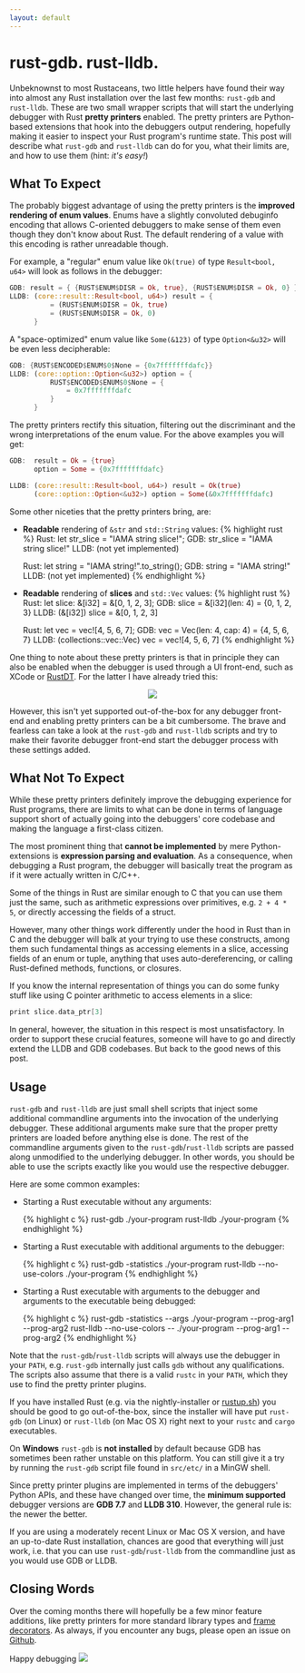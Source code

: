 ```yaml
---
layout: default
---
```

# rust-gdb. rust-lldb.
Unbeknownst to most Rustaceans, two little helpers have found their way into
almost any Rust installation over the last few months: `rust-gdb` and
`rust-lldb`. These are two small wrapper scripts that will start the underlying
debugger with Rust **pretty printers** enabled. The pretty printers are
Python-based extensions that hook into the debuggers output rendering, hopefully
making it easier to inspect your Rust program's runtime state. This post will
describe what `rust-gdb` and `rust-lldb` can do for you, what their limits are,
and how to use them (hint: *it's easy!*)



## What To Expect
The probably biggest advantage of using the pretty printers is the **improved
rendering of enum values**. Enums have a slightly convoluted debuginfo encoding
that allows  C-oriented debuggers to make sense of them even though they don't
know about Rust. The default rendering of a value with this encoding is rather
unreadable though.

For example, a "regular" enum value like `Ok(true)` of type `Result<bool, u64>`
will look as follows in the debugger:

```rust
GDB: result = { {RUST$ENUM$DISR = Ok, true}, {RUST$ENUM$DISR = Ok, 0} }
LLDB: (core::result::Result<bool, u64>) result = {
          = (RUST$ENUM$DISR = Ok, true)
          = (RUST$ENUM$DISR = Ok, 0)
      }
```

A "space-optimized" enum value like `Some(&123)` of type `Option<&u32>` will be
even less decipherable:

```rust
GDB: {RUST$ENCODED$ENUM$0$None = {0x7fffffffdafc}}
LLDB: (core::option::Option<&u32>) option = {
          RUST$ENCODED$ENUM$0$None = {
              = 0x7fffffffdafc
          }
      }
```

The pretty printers rectify this situation, filtering out the discriminant and
the wrong interpretations of the enum value. For the above examples you will
get:

```rust
GDB:  result = Ok = {true}
      option = Some = {0x7fffffffdafc}

LLDB: (core::result::Result<bool, u64>) result = Ok(true)
      (core::option::Option<&u32>) option = Some(&0x7fffffffdafc)
```

Some other niceties that the pretty printers bring, are:

<ul>
  <li>
<strong>Readable</strong> rendering of <code>&str</code> and <code>std::String</code> values:
{% highlight rust %}
Rust:  let str_slice = "IAMA string slice!";
GDB:   str_slice = "IAMA string slice!"
LLDB:  (not yet implemented)

Rust:  let string = "IAMA string!".to_string();
GDB:   string = "IAMA string!"
LLDB:  (not yet implemented)
{% endhighlight %}
  </li>

  <li>
<strong>Readable</strong> rendering of <strong>slices</strong> and <code>std::Vec</code> values:
{% highlight rust %}
Rust:  let slice: &[i32] = &[0, 1, 2, 3];
GDB:   slice = &[i32](len: 4) = {0, 1, 2, 3}
LLDB:  (&[i32]) slice = &[0, 1, 2, 3]

Rust:  let vec = vec![4, 5, 6, 7];
GDB:   vec = Vec<u64>(len: 4, cap: 4) = {4, 5, 6, 7}
LLDB:  (collections::vec::Vec<u64>) vec = vec![4, 5, 6, 7]
{% endhighlight %}
  </li>
</ul>

One thing to note about these pretty printers is that in principle they can also
be enabled when the debugger is used through a UI front-end, such as XCode or
[RustDT](//rustdt.github.io/). For the latter I have already tried this:

<center><img src="{{site.url}}/images/eclipse/pp.png"></img></center>

However, this isn't yet supported out-of-the-box for any debugger front-end and
enabling pretty printers can be a bit cumbersome. The brave
and fearless can take a look at the `rust-gdb` and `rust-lldb` scripts and try
to make their favorite debugger front-end start the debugger process with these
settings added.


## What Not To Expect
While these pretty printers definitely improve the debugging experience for Rust
programs, there are limits to what can be done in terms of language support
short of actually going into the debuggers' core codebase and making the
language a first-class citizen.

The most prominent thing that **cannot be implemented** by mere
Python-extensions is **expression parsing and evaluation**. As a consequence,
when debugging a Rust program, the debugger will basically treat the program as
if it were actually written in C/C++.

Some of the things in Rust are similar enough to C that you can use them
just the same, such as arithmetic expressions over primitives, e.g. `2 + 4 * 5`,
or directly accessing the fields of a struct.

However, many other things work differently under the hood in Rust than in C and
the debugger will balk at your trying to use these constructs, among them such
fundamental things as accessing elements in a slice, accessing fields of an enum
or tuple, anything that uses auto-dereferencing, or calling Rust-defined
methods, functions, or closures.

If you know the internal representation of things you can do some funky
stuff like using C pointer arithmetic to access elements in a slice:

```c
print slice.data_ptr[3]
```

In general, however, the situation in this respect is most unsatisfactory. In
order to support these crucial features, someone will have to go and directly
extend the LLDB and GDB codebases. But back to the good news of this post.

## Usage
`rust-gdb` and `rust-lldb` are just small shell scripts that inject some
additional commandline arguments into the invocation of the underlying debugger.
These additional arguments make sure that the proper pretty printers are loaded
before anything else is done. The rest of the commandline arguments given to the
`rust-gdb`/`rust-lldb` scripts are passed along unmodified to the underlying
debugger. In other words, you should be able to use the scripts exactly like you
would use the respective debugger.

Here are some common examples:

<ul>
<li>
Starting a Rust executable without any arguments:

{% highlight c %}
rust-gdb ./your-program
rust-lldb ./your-program
{% endhighlight %}
</li>

<li>
Starting a Rust executable with additional arguments to the debugger:

{% highlight c %}
rust-gdb -statistics ./your-program
rust-lldb --no-use-colors ./your-program
{% endhighlight %}
</li>

<li>
Starting a Rust executable with arguments to the debugger and arguments to the executable being debugged:

{% highlight c %}
rust-gdb -statistics --args ./your-program --prog-arg1 --prog-arg2
rust-lldb --no-use-colors  --  ./your-program --prog-arg1 --prog-arg2
{% endhighlight %}
</li>
</ul>

Note that the `rust-gdb`/`rust-lldb` scripts will always use the debugger in
your `PATH`, e.g. `rust-gdb` internally just calls `gdb` without any
qualifications. The scripts also assume that there is a valid `rustc` in your
`PATH`, which they use to find the pretty printer plugins.

If you have installed Rust (e.g. via the nightly-installer or
[rustup.sh](//github.com/rust-lang/rust/blob/master/src/etc/rustup.sh)) you
should be good to go out-of-the-box, since the installer will have put
`rust-gdb` (on Linux) or `rust-lldb` (on Mac OS X) right next to your `rustc`
and `cargo` executables.

On **Windows** `rust-gdb` is **not installed** by default because GDB has
sometimes been rather unstable on this platform. You can still give it a try by
running the `rust-gdb` script file found in `src/etc/` in a MinGW shell.

Since pretty printer plugins are implemented in terms of the debuggers' Python
APIs, and these have changed over time, the **minimum supported** debugger versions
are **GDB 7.7** and **LLDB 310**. However, the general rule is: the newer the
better.

If you are using a moderately recent Linux or Mac OS X version, and have an
up-to-date Rust installation, chances are good that everything will just work,
i.e. that you can use `rust-gdb`/`rust-lldb` from the commandline just as you
would use GDB or LLDB.

## Closing Words
Over the coming months there will hopefully be a few minor feature additions,
like pretty printers for more standard library types and
[frame decorators](//sourceware.org/gdb/current/onlinedocs/gdb/Frame-Decorator-API.html).
As always, if you encounter any bugs, please open an issue on
[Github](//github.com/rust-lang/rust/issues).

Happy debugging <img class="blackflower" src="{{site.url}}/images/flower-black.svg">
